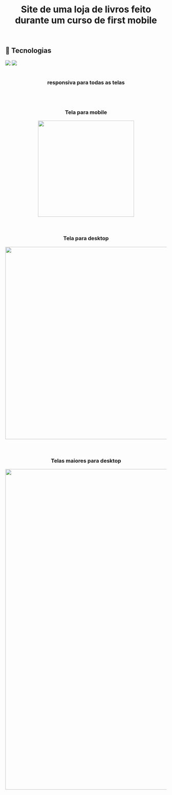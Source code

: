 # <h1 align="center">Site de uma loja de livros feito durante um curso de first mobile</h1>

<br>

## 🚀 Tecnologias
<div>
  <img src="https://img.shields.io/badge/HTML-239120?style=for-the-badge&logo=html5&logoColor=white">
  <img src="https://img.shields.io/badge/CSS-239120?&style=for-the-badge&logo=css3&logoColor=white">
</div>

<!-- ## Tecnologias utilizadas no projeto
* HTML
* CSS -->
<br>

<h3 align="center">responsiva para todas as telas</h3>
<br>
<br>
<h3 align="center">Tela para mobile</h3>
<div align="center">
  <img src="https://github.com/DeangellesES/loja_de_livros_ficticio-HTML-CSS-JavaScript/blob/main/mobile.png" width="300">
</div>
<br>
<br>
<h3 align="center">Tela para desktop</h3>
<div align="center">
  <img src="https://github.com/DeangellesES/loja_de_livros_ficticio-HTML-CSS-JavaScript/blob/main/tablet.png" width="600">
</div>
<br>
<br>
<h3 align="center">Telas maiores para desktop</h3>
<div align="center">
  <img src="https://github.com/DeangellesES/loja_de_livros_ficticio-HTML-CSS-JavaScript/blob/main/desktop.png" width="1000">
</div>

